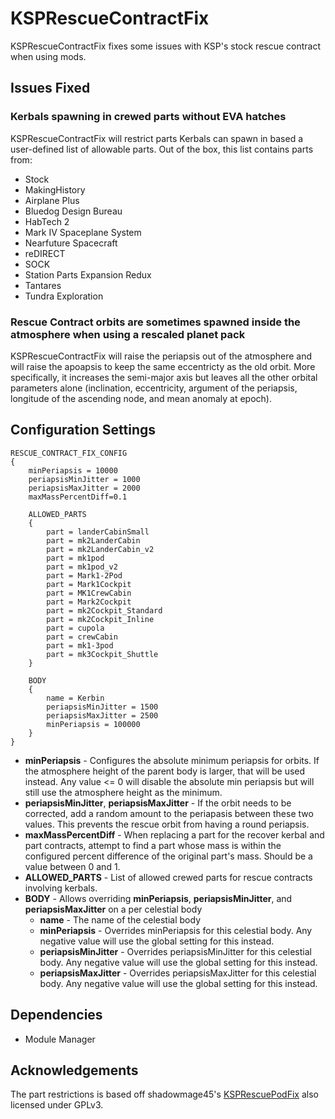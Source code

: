 # KSPRescueContractFix

KSPRescueContractFix fixes some issues with KSP's stock rescue contract when using mods.

## Issues Fixed

### Kerbals spawning in crewed parts without EVA hatches

KSPRescueContractFix will restrict parts Kerbals can spawn in based a user-defined list of allowable parts.  Out of the box, this list contains parts from:

* Stock
* MakingHistory
* Airplane Plus
* Bluedog Design Bureau
* HabTech 2
* Mark IV Spaceplane System
* Nearfuture Spacecraft
* reDIRECT
* SOCK
* Station Parts Expansion Redux
* Tantares
* Tundra Exploration

### Rescue Contract orbits are sometimes spawned inside the atmosphere when using a rescaled planet pack

KSPRescueContractFix will raise the periapsis out of the atmosphere and will raise the apoapsis to keep the same eccentricty as the old orbit.  More specifically, it increases the semi-major axis but leaves all the other orbital parameters alone (inclination, eccentricity, argument of the periapsis, longitude of the ascending node, and mean anomaly at epoch).

## Configuration Settings

```
RESCUE_CONTRACT_FIX_CONFIG
{
	minPeriapsis = 10000
	periapsisMinJitter = 1000
	periapsisMaxJitter = 2000
	maxMassPercentDiff=0.1

	ALLOWED_PARTS
	{
		part = landerCabinSmall
		part = mk2LanderCabin
		part = mk2LanderCabin_v2
		part = mk1pod
		part = mk1pod_v2
		part = Mark1-2Pod
		part = Mark1Cockpit
		part = MK1CrewCabin
		part = Mark2Cockpit
		part = mk2Cockpit_Standard
		part = mk2Cockpit_Inline
		part = cupola
		part = crewCabin
		part = mk1-3pod
		part = mk3Cockpit_Shuttle
	}

	BODY
	{
		name = Kerbin
		periapsisMinJitter = 1500
		periapsisMaxJitter = 2500
		minPeriapsis = 100000
	}
}
```
* **minPeriapsis** - Configures the absolute minimum periapsis for orbits.  If the atmosphere height of the parent body is larger, that will be used instead.  Any value <= 0 will disable the absolute min periapsis but will still use the atmosphere height as the minimum.
* **periapsisMinJitter**, **periapsisMaxJitter** - If the orbit needs to be corrected, add a random amount to the periapasis between these two values.  This prevents the rescue orbit from having a round periapsis.
* **maxMassPercentDiff** - When replacing a part for the recover kerbal and part contracts, attempt to find a part whose mass is within the configured percent difference of the original part's mass.  Should be a value between 0 and 1.
* **ALLOWED_PARTS** - List of allowed crewed parts for rescue contracts involving kerbals.
* **BODY** - Allows overriding **minPeriapsis**, **periapsisMinJitter**, and **periapsisMaxJitter** on a per celestial body
	* **name** - The name of the celestial body
	* **minPeriapsis** - Overrides minPeriapsis for this celestial body.  Any negative value will use the global setting for this instead.
	* **periapsisMinJitter** - Overrides periapsisMinJitter for this celestial body.  Any negative value will use the global setting for this instead.
	* **periapsisMaxJitter** - Overrides periapsisMaxJitter for this celestial body.  Any negative value will use the global setting for this instead.

## Dependencies
* Module Manager

## Acknowledgements
The part restrictions is based off shadowmage45's [KSPRescuePodFix](https://github.com/shadowmage45/KSPRescuePodFix) also licensed under GPLv3.